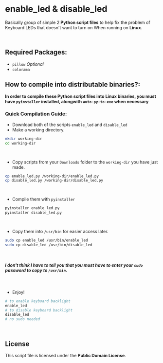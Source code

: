 # enable_led & disable_led <br>
Basically group of simple 2 **Python script files** to help fix the problem of Keyboard LEDs that doesn't want to turn on When running on **Linux**. <br>

<br>

## Required Packages: <br>
* `pillow` *Optional*
* `colorama`



## How to compile into distributable binaries?: <br>
**In order to compile these Python script files into Linux binaries, you must have `pyinstaller` installed, alongwith `auto-py-to-exe` when necessary** <br>

### Quick Compilation Guide: <br>
* Download both of the scripts `enable_led` and `disable_led` <br>
* Make a working directory. <br>
```sh
mkdir working-dir
cd working-dir
``` 
<br>

* Copy scripts from your `Downloads` folder to the `working-dir` you have just made. <br>
```sh
cp enable_led.py /working-dir/enable_led.py
cp disable_led.py /working-dir/disable_led.py
```
<br>

* Compile them with `pyinstaller` <br>

```sh
pyinstaller enable_led.py
pyinstaller disable_led.py
```
<br>

* Copy them into `/usr/bin` for easier access later. <br>

```sh
sudo cp enable_led /usr/bin/enable_led
sudo cp disable_led /usr/bin/disable_led
```

<br>

##### **I don't think I have to tell you that you must have to enter your `sudo` password to copy to `/usr/bin`.**

<br>

* Enjoy! <br>

```sh
# to enable keyboard backlight
enable_led 
# to disable keyboard backlight
disable_led
# no sudo needed
```

<br>


## License <br>
This script file is licensed under the **Public Domain License**.

